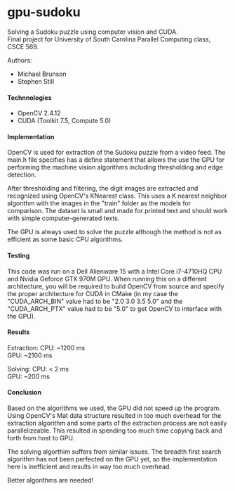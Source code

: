 # gpu-sudoku
Solving a Sudoku puzzle using computer vision and CUDA.  
Final project for University of South Carolina Parallel Computing class, CSCE 569.

Authors:
- Michael Brunson
- Stephen Still

#### Technnologies
- OpenCV 2.4.12
- CUDA (Toolkit 7.5, Compute 5.0)

#### Implementation
OpenCV is used for extraction of the Sudoku puzzle from a video feed. The main.h file specifies has a define statement that allows the use the GPU for performing the machine vision algorithms including thresholding and edge detection.

After thresholding and filtering, the digit images are extracted and recognized using OpenCV's KNearest class. This uses a K nearest neighbor algorithm with the images in the "train" folder as the models for comparison. The dataset is small and made for printed text and should work with simple computer-generated texts.

The GPU is always used to solve the puzzle although the method is not as efficient as some basic CPU algorithms.

#### Testing
This code was run on a Dell Alienware 15 with a Intel Core i7-4710HQ CPU and Nvidia Geforce GTX 970M GPU. When running this on a different architecture, you will be required to build OpenCV from source and specify the proper architecture for CUDA in CMake (in my case the "CUDA_ARCH_BIN" value had to be "2.0 3.0 3.5 5.0" and the "CUDA_ARCH_PTX" value had to be "5.0" to get OpenCV to interface with the GPU).

#### Results
Extraction:
CPU: ~1200 ms  
GPU: ~2100 ms  

Solving:
CPU: < 2 ms  
GPU: ~200 ms  

#### Conclusion
Based on the algorithms we used, the GPU did not speed up the program. Using OpenCV's Mat data structure resulted in too much overhead for the extraction algorithm and some parts of the extraction process are not easily parallelizeable. This resulted in spending too much time copying back and forth from host to GPU.

The solving algorthim suffers from similar issues. The breadth first search algorithm has not been perfected on the GPU yet, so the implementation here is inefficient and results in way too much overhead.

Better algorithms are needed!
